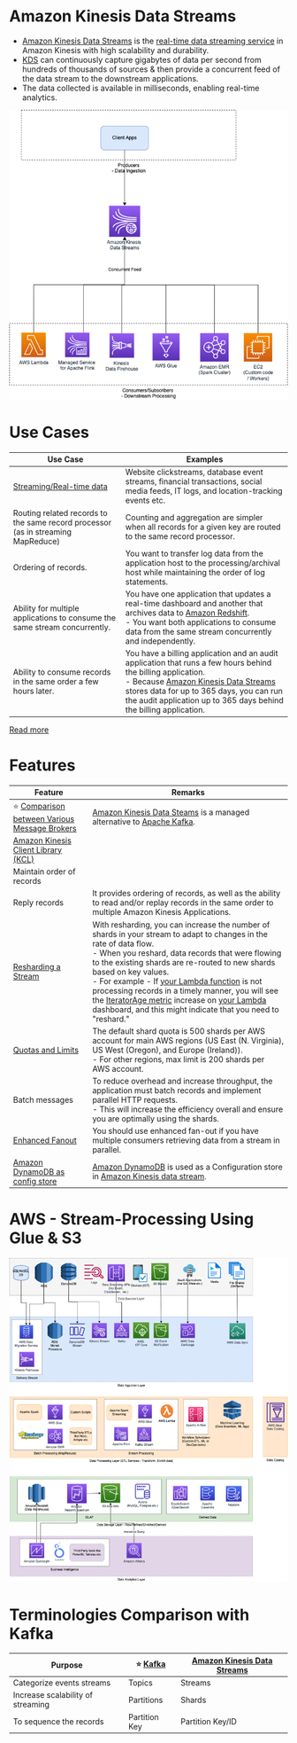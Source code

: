 # Amazon Kinesis Data Streams
- [Amazon Kinesis Data Streams](https://aws.amazon.com/kinesis/data-streams/) is the [real-time data streaming service](../../../6_BigDataServices/ETLServices/StreamProcessing/Readme.md) in Amazon Kinesis with high scalability and durability.
- [KDS]() can continuously capture gigabytes of data per second from hundreds of thousands of sources & then provide a concurrent feed of the data stream to the downstream applications.
- The data collected is available in milliseconds, enabling real-time analytics.

![](../assests/AmazonKinesisDataStream.drawio.png)

# Use Cases

| Use Case                                                                                   | Examples                                                                                                                                                                                                                                                                      |
|--------------------------------------------------------------------------------------------|-------------------------------------------------------------------------------------------------------------------------------------------------------------------------------------------------------------------------------------------------------------------------------|
| [Streaming/Real-time data](../../../0_HLDUseCasesProblems/AWS_ClickStreamAnalytics/Readme.md) | Website clickstreams, database event streams, financial transactions, social media feeds, IT logs, and location-tracking events etc.                                                                                                                                          |
| Routing related records to the same record processor (as in streaming MapReduce)           | Counting and aggregation are simpler when all records for a given key are routed to the same record processor.                                                                                                                                                                |
| Ordering of records.                                                                       | You want to transfer log data from the application host to the processing/archival host while maintaining the order of log statements.                                                                                                                                        |
| Ability for multiple applications to consume the same stream concurrently.                 | You have one application that updates a real-time dashboard and another that archives data to [Amazon Redshift]().<br/>- You want both applications to consume data from the same stream concurrently and independently.                                                      |
| Ability to consume records in the same order a few hours later.                            | You have a billing application and an audit application that runs a few hours behind the billing application. <br/>- Because [Amazon Kinesis Data Streams]() stores data for up to 365 days, you can run the audit application up to 365 days behind the billing application. |

[Read more](https://docs.aws.amazon.com/streams/latest/dev/key-concepts.html)

# Features

| Feature                                                                                                                           | Remarks                                                                                                                                                                                                                                                                                                                                                                                                                                                                                                                                                                                                                          |
|-----------------------------------------------------------------------------------------------------------------------------------|----------------------------------------------------------------------------------------------------------------------------------------------------------------------------------------------------------------------------------------------------------------------------------------------------------------------------------------------------------------------------------------------------------------------------------------------------------------------------------------------------------------------------------------------------------------------------------------------------------------------------------|
| :star: [Comparison between Various Message Brokers](../../../5_MessageBrokersEDA/KafkaVsRabbitMQVsSQSVsSNS.md) | [Amazon Kinesis Data Steams](https://shastri-shankar9.medium.com/apache-kafka-vs-amazon-kinesis-b55821c7f51f) is a managed alternative to [Apache Kafka](../../../5_MessageBrokersEDA/Kafka/Readme.md).                                                                                                                                                                                                                                                                                                                                                                                                       |
| [Amazon Kinesis Client Library (KCL)](KinesisClientLibrary.md)                                                                    |                                                                                                                                                                                                                                                                                                                                                                                                                                                                                                                                                                                                                                  |
| Maintain order of records                                                                                                         |                                                                                                                                                                                                                                                                                                                                                                                                                                                                                                                                                                                                                                  |
| Reply records                                                                                                                     | It provides ordering of records, as well as the ability to read and/or replay records in the same order to multiple Amazon Kinesis Applications.                                                                                                                                                                                                                                                                                                                                                                                                                                                                                 |
| [Resharding a Stream](https://docs.aws.amazon.com/streams/latest/dev/kinesis-using-sdk-java-resharding.html)                      | With resharding, you can increase the number of shards in your stream to adapt to changes in the rate of data flow.<br/>- When you reshard, data records that were flowing to the existing shards are re-routed to new shards based on key values.<br/>- For example - If [your Lambda function](../../3_ComputeServices/AWSLambda/Readme.md) is not processing records in a timely manner, you will see the [IteratorAge metric](https://repost.aws/knowledge-center/lambda-iterator-age) increase on [your Lambda](../../3_ComputeServices/AWSLambda/Readme.md) dashboard, and this might indicate that you need to "reshard." |
| [Quotas and Limits](https://docs.aws.amazon.com/streams/latest/dev/service-sizes-and-limits.html)                                 | The default shard quota is 500 shards per AWS account for main AWS regions (US East (N. Virginia), US West (Oregon), and Europe (Ireland)). <br/>- For other regions, max limit is 200 shards per AWS account.                                                                                                                                                                                                                                                                                                                                                                                                                   |
| Batch messages                                                                                                                    | To reduce overhead and increase throughput, the application must batch records and implement parallel HTTP requests. <br/>- This will increase the efficiency overall and ensure you are optimally using the shards.                                                                                                                                                                                                                                                                                                                                                                                                             |
| [Enhanced Fanout](https://aws.amazon.com/blogs/aws/kds-enhanced-fanout/)                                                          | You should use enhanced fan-out if you have multiple consumers retrieving data from a stream in parallel.                                                                                                                                                                                                                                                                                                                                                                                                                                                                                                                        |
| [Amazon DynamoDB as config store](../../6_DatabaseServices/AmazonDynamoDB/Readme.md)                                              | [Amazon DynamoDB](../../6_DatabaseServices/AmazonDynamoDB/Readme.md) is used as a Configuration store in [Amazon Kinesis data stream]().                                                                                                                                                                                                                                                                                                                                                                                                                                                                                         |

# AWS - Stream-Processing Using Glue & S3
    
![](../../../0_HLDUseCasesProblems/AWS_ModernDataArchitecture/AWS-Data-Architecture-ETL-OLTP-OLAP-DataLake.png)

# Terminologies Comparison with Kafka

| Purpose                           | :star: [Kafka](../../../5_MessageBrokersEDA/Kafka/Readme.md) | [Amazon Kinesis Data Streams]() |
|-----------------------------------|-----------------------------------------------------------|---------------------------------|
| Categorize events streams         | Topics                                                    | Streams                         |
| Increase scalability of streaming | Partitions                                                | Shards                          |
| To sequence the records           | Partition Key                                             | Partition Key/ID                |